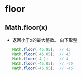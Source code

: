 # floor

## Math.floor(x)

+ 返回小于x的最大整数。 向下取整

  ```js
  Math.floor( 45.95);  // 45
  Math.floor( 45.05);  // 45
  Math.floor( 4 );     // 4
  Math.floor(-45.05);  // -46
  Math.floor(-45.95);  // -46
  ```
